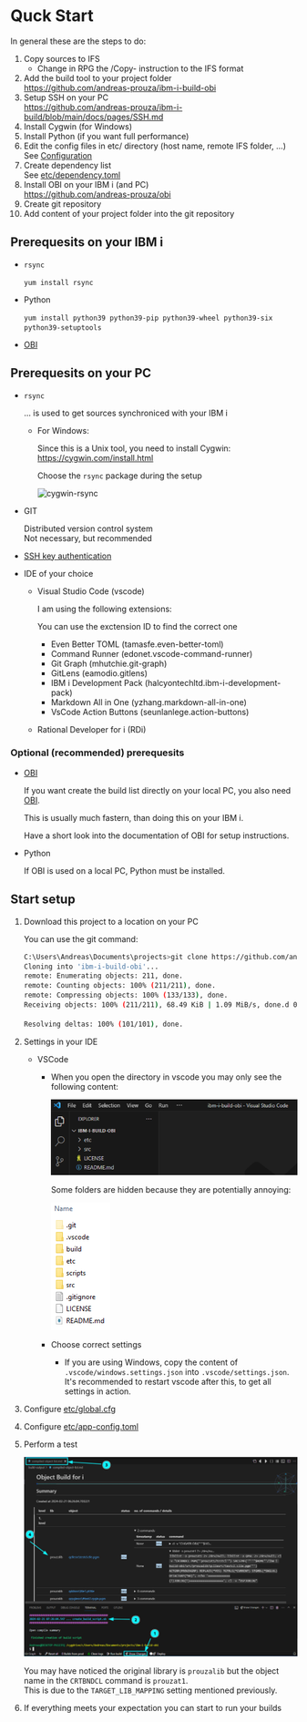 # Quck Start

In general these are the steps to do:
1. Copy sources to IFS 
   * Change in RPG the /Copy- instruction to the IFS format
2. Add the build tool to your project folder  
   https://github.com/andreas-prouza/ibm-i-build-obi 
3. Setup SSH on your PC  
   https://github.com/andreas-prouza/ibm-i-build/blob/main/docs/pages/SSH.md 
4. Install Cygwin (for Windows)
5. Install Python (if you want full performance)
6. Edit the config files in etc/ directory (host name, remote IFS folder, …)  
   See [Configuration](/docs/pages/configuration.md)
7. Create dependency list  
   See [etc/dependency.toml](/docs/pages/configuration.md#etcdependencytoml)
8.  Install OBI on your IBM i (and PC)  
https://github.com/andreas-prouza/obi 
1. Create git repository
2.  Add content of your project folder into the git repository 

## Prerequesits on your IBM i

* ```rsync```
  
  ```yum install rsync```

* Python

  ```yum install python39 python39-pip python39-wheel python39-six python39-setuptools```

* [OBI](https://github.com/andreas-prouza/obi)


## Prerequesits on your PC

* ```rsync``` 
  
  ... is used to get sources synchroniced with your IBM i

  * For Windows:

    Since this is a Unix tool, you need to install Cygwin: https://cygwin.com/install.html

    Choose the ```rsync``` package during the setup

    ![cygwin-rsync](/docs/img/cygwin-rsync.png)

* GIT
  
  Distributed version control system  
  Not necessary, but recommended

* [SSH key authentication](https://github.com/andreas-prouza/ibm-i-build/blob/main/docs/pages/SSH.md)

* IDE of your choice

  * Visual Studio Code (vscode)
    
    I am using the following extensions:
    
    You can use the exctension ID to find the correct one

    * Even Better TOML (tamasfe.even-better-toml)
    * Command Runner (edonet.vscode-command-runner)
    * Git Graph (mhutchie.git-graph)
    * GitLens (eamodio.gitlens)
    * IBM i Development Pack (halcyontechltd.ibm-i-development-pack)
    * Markdown All in One (yzhang.markdown-all-in-one)
    * VsCode Action Buttons (seunlanlege.action-buttons)
  * Rational Developer for i (RDi)


### Optional (recommended) prerequesits

* [OBI](https://github.com/andreas-prouza/obi)
  
  If you want create the build list directly on your local PC, you also need [OBI](https://github.com/andreas-prouza/obi).

  This is usually much fastern, than doing this on your IBM i.

  Have a short look into the documentation of OBI for setup instructions.

* Python

  If OBI is used on a local PC, Python must be installed.


## Start setup

1. Download this project to a location on your PC

   You can use the git command:
   
   ```sh
   C:\Users\Andreas\Documents\projects>git clone https://github.com/andreas-prouza/ibm-i-build-obi.git
   Cloning into 'ibm-i-build-obi'...
   remote: Enumerating objects: 211, done.
   remote: Counting objects: 100% (211/211), done.
   remote: Compressing objects: 100% (133/133), done.
   Receiving objects: 100% (211/211), 68.49 KiB | 1.09 MiB/s, done.d 0

   Resolving deltas: 100% (101/101), done.
   ```

2. Settings in your IDE
   * VSCode
     * When you open the directory in vscode you may only see the following content:
       
       ![vscode-content](/docs/img/vscode-content.png)
       
       Some folders are hidden because they are potentially annoying:

       ![explorer-content](/docs/img/explorer-content.png)

     * Choose correct settings
       
       * If you are using Windows, copy the content of ```.vscode/windows.settings.json``` into ```.vscode/settings.json```.<br/>
        It's recommended to restart vscode after this, to get all settings in action.

3. Configure [etc/global.cfg](/docs/pages/configuration.md#etcglobalcfg)
4. Configure [etc/app-config.toml](/docs/pages/configuration.md#etcapp-configtoml)
5. Perform a test
   
   ![show-changes](/docs/img/vscode-show-changes.png)

   You may have noticed the original library is ```prouzalib``` but the object name in the ```CRTBNDCL``` command is ```prouzat1```.
   <br/>
   This is due to the ```TARGET_LIB_MAPPING``` setting mentioned previously.

6. If everything meets your expectation you can start to run your builds